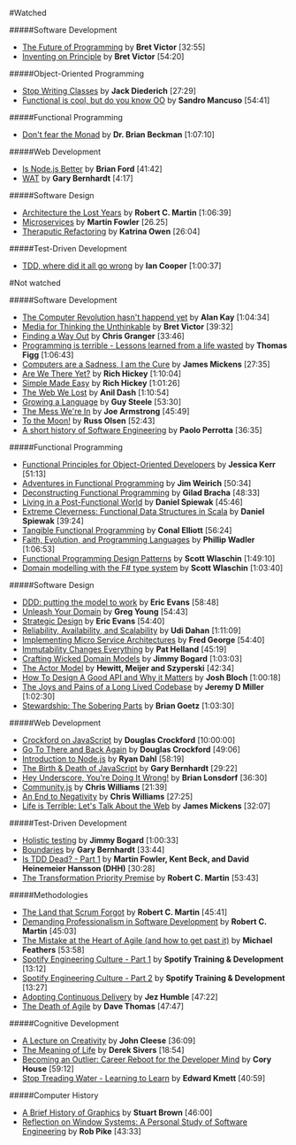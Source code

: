 #Watched


#####Software Development
*  [The Future of Programming](https://vimeo.com/71278954) by **Bret Victor** [32:55]
*  [Inventing on Principle](https://vimeo.com/36579366) by **Bret Victor** [54:20]

#####Object-Oriented Programming

*  [Stop Writing Classes](http://pyvideo.org/video/880/stop-writing-classes) by **Jack Diederich** [27:29]
*  [Functional is cool, but do you know OO](http://www.parleys.com/play/51aa0172e4b01033a7e4b67a/) by **Sandro Mancuso** [54:41]

#####Functional Programming
*  [Don't fear the Monad](https://www.youtube.com/watch?v=ZhuHCtR3xq8) by **Dr. Brian Beckman** [1:07:10]

#####Web Development
*  [Is Node.js Better](https://www.youtube.com/watch?v=C5fa1LZYodQ) by **Brian Ford** [41:42]
*  [WAT](https://www.destroyallsoftware.com/talks/wat) by **Gary Bernhardt** [4:17]

#####Software Design
*  [Architecture the Lost Years](http://www.confreaks.com/videos/759-rubymidwest2011-keynote-architecture-the-lost-years) by **Robert C. Martin** [1:06:39]
*  [Microservices](https://www.youtube.com/watch?v=wgdBVIX9ifA) by **Martin Fowler** [26.25]
*  [Theraputic Refactoring](https://www.youtube.com/watch?v=J4dlF0kcThQ) by **Katrina Owen** [26:04]

#####Test-Driven Development

*  [TDD, where did it all go wrong](http://vimeo.com/68375232) by **Ian Cooper** [1:00:37]


#Not watched


#####Software Development
*  [The Computer Revolution hasn't happend yet](https://www.youtube.com/watch?v=oKg1hTOQXoY) by **Alan Kay** [1:04:34]
*  [Media for Thinking the Unthinkable](http://worrydream.com/MediaForThinkingTheUnthinkable/) by **Bret Victor** [39:32]
*  [Finding a Way Out](http://www.infoq.com/presentations/reimagining-software) by **Chris Granger** [33:46]
*  [Programming is terrible - Lessons learned from a life wasted](https://www.youtube.com/watch?v=csyL9EC0S0c) by **Thomas Figg** [1:06:43]
*  [Computers are a Sadness, I am the Cure](https://vimeo.com/95066828) by **James Mickens** [27:35]
*  [Are We There Yet?](http://www.infoq.com/presentations/Are-We-There-Yet-Rich-Hickey) by **Rich Hickey** [1:10:04]
*  [Simple Made Easy](http://www.infoq.com/presentations/Simple-Made-Easy) by **Rich Hickey** [1:01:26]
*  [The Web We Lost](https://www.youtube.com/watch?v=9KKMnoTTHJk) by **Anil Dash** [1:10:54]
*  [Growing a Language](https://www.youtube.com/watch?v=_ahvzDzKdB0) by **Guy Steele** [53:30]
*  [The Mess We're In](https://www.youtube.com/watch?v=lKXe3HUG2l4&list=UU_QIfHvN9auy2CoOdSfMWDw) by **Joe Armstrong** [45:49]
*  [To the Moon!](https://www.youtube.com/watch?v=4Sso4HtvJsw) by **Russ Olsen** [52:43]
*  [A short history of Software Engineering](https://www.youtube.com/watch?v=9IPn5Gk_OiM#t=1619) by **Paolo Perrotta** [36:35]

#####Functional Programming

*  [Functional Principles for Object-Oriented Developers](http://www.youtube.com/watch?v=pMGY9ViIGNU) by **Jessica Kerr** [51:13]
*  [Adventures in Functional Programming](https://vimeo.com/45140590) by **Jim Weirich** [50:34]
*  [Deconstructing Functional Programming](http://www.infoq.com/presentations/functional-pros-cons) by **Gilad Bracha** [48:33]
*  [Living in a Post-Functional World](http://www.infoq.com/presentations/post-functional-scala-clojure-haskell) by **Daniel Spiewak** [45:46]
*  [Extreme Cleverness: Functional Data Structures in Scala](https://www.youtube.com/watch?v=pNhBQJN44YQ) by **Daniel Spiewak** [39:24]
*  [Tangible Functional Programming](https://www.youtube.com/watch?v=faJ8N0giqzw) by **Conal Elliott** [56:24]
*  [Faith, Evolution, and Programming Languages](https://www.youtube.com/watch?v=8frGknO8rIg) by **Phillip Wadler** [1:06:53]
*  [Functional Programming Design Patterns](https://skillsmatter.com/skillscasts/6120-functional-programming-design-patterns-with-scott-wlaschin) by **Scott Wlaschin** [1:49:10]
*  [Domain modelling with the F# type system](http://vimeo.com/97507575) by **Scott Wlaschin** [1:03:40]

#####Software Design

*  [DDD: putting the model to work](http://www.infoq.com/presentations/model-to-work-evans) by **Eric Evans** [58:48]
*  [Unleash Your Domain](https://vimeo.com/19428577) by **Greg Young** [54:43]
*  [Strategic Design](http://www.infoq.com/presentations/strategic-design-evans) by **Eric Evans** [54:40]
*  [Reliability, Availability, and Scalability](https://vimeo.com/6222577) by **Udi Dahan** [1:11:09]
*  [Implementing Micro Service Architectures](https://vimeo.com/79866979) by **Fred George** [54:40]
*  [Immutability Changes Everything](http://vimeo.com/52831373) by **Pat Helland** [45:19]
*  [Crafting Wicked Domain Models](https://vimeo.com/43598193) by **Jimmy Bogard** [1:03:03]
*  [The Actor Model](http://channel9.msdn.com/Shows/Going+Deep/Hewitt-Meijer-and-Szyperski-The-Actor-Model-everything-you-wanted-to-know-but-were-afraid-to-ask) by **Hewitt, Meijer and Szyperski** [42:34]
*  [How To Design A Good API and Why it Matters](http://www.youtube.com/watch?v=aAb7hSCtvGw) by **Josh Bloch** [1:00:18]
*  [The Joys and Pains of a Long Lived Codebase](http://www.infoq.com/presentations/Lessons-Learned-Jeremy-Miller) by **Jeremy D Miller** [1:02:30]
*  [Stewardship: The Sobering Parts](https://www.youtube.com/watch?v=2y5Pv4yN0b0) by **Brian Goetz** [1:03:30]

#####Web Development

*  [Crockford on JavaScript](http://yuiblog.com/crockford/) by **Douglas Crockford** [10:00:00]
*  [Go To There and Back Again](http://vimeo.com/78893726) by **Douglas Crockford** [49:06]
*  [Introduction to Node.js](http://www.yuiblog.com/blog/2010/05/20/video-dahl/) by **Ryan Dahl** [58:19]
*  [The Birth & Death of JavaScript](https://www.destroyallsoftware.com/talks/the-birth-and-death-of-javascript) by **Gary Bernhardt** [29:22]
*  [Hey Underscore, You're Doing It Wrong!](http://www.youtube.com/watch?v=m3svKOdZijA) by **Brian Lonsdorf** [36:30]
*  [Community.js](https://www.youtube.com/watch?v=23Yxji-tEfc) by **Chris Williams** [21:39]
*  [An End to Negativity](https://www.youtube.com/watch?v=17rkSdkc5TI) by **Chris Williams** [27:25]
*  [Life is Terrible: Let's Talk About the Web](http://vimeo.com/111122950) by **James Mickens** [32:07]

#####Test-Driven Development

*  [Holistic testing](http://vimeo.com/68390508) by **Jimmy Bogard** [1:00:33]
*  [Boundaries](https://www.destroyallsoftware.com/talks/boundaries) by **Gary Bernhardt** [33:44]
*  [Is TDD Dead? - Part 1](https://www.youtube.com/watch?v=z9quxZsLcfo) by **Martin Fowler, Kent Beck, and David Heinemeier Hansson (DHH)** [30:28]
*  [The Transformation Priority Premise](https://www.youtube.com/watch?v=B93QezwTQpI) by **Robert C. Martin** [53:43]

#####Methodologies

*  [The Land that Scrum Forgot](https://www.youtube.com/watch?v=hG4LH6P8Syk) by **Robert C. Martin** [45:41]
*  [Demanding Professionalism in Software Development](https://www.youtube.com/watch?v=p0O1VVqRSK0) by **Robert C. Martin** [45:03]
*  [The Mistake at the Heart of Agile (and how to get past it)](http://ndc2011.macsimum.no/mp4/Day1%20Wednesday/Track4%201500-1600.mp4) by **Michael Feathers** [53:58]
*  [Spotify Engineering Culture - Part 1](https://vimeo.com/85490944) by **Spotify Training & Development** [13:12]
*  [Spotify Engineering Culture - Part 2](http://vimeo.com/94950270) by **Spotify Training & Development** [13:27]
*  [Adopting Continuous Delivery](http://vimeo.com/68320415) by **Jez Humble** [47:22]
*  [The Death of Agile](http://www.thoughtworks.com/talks/the-death-of-agile) by **Dave Thomas** [47:47]

#####Cognitive Development
*  [A Lecture on Creativity](https://www.youtube.com/watch?v=Qby0ed4aVpo) by **John Cleese** [36:09]
*  [The Meaning of Life](https://www.youtube.com/watch?v=zzcCWEb-tyk) by **Derek Sivers** [18:54]
*  [Becoming an Outlier: Career Reboot for the Developer Mind](https://vimeo.com/97415346) by **Cory House** [59:12]
*  [Stop Treading Water - Learning to Learn](https://yow.eventer.com/yow-2014-1222/stop-treading-water-learning-to-learn-by-edward-kmett-1750) by **Edward Kmett** [40:59]

#####Computer History
*  [A Brief History of Graphics](https://www.youtube.com/playlist?list=PLOQZmjD6P2HlOoEVKOPaCFvLnjP865X1f) by **Stuart Brown** [46:00]
*  [Reflection on Window Systems: A Personal Study of Software Engineering](http://epresence.kmdi.utoronto.ca/1/watch/630.aspx) by **Rob Pike** [43:33]
